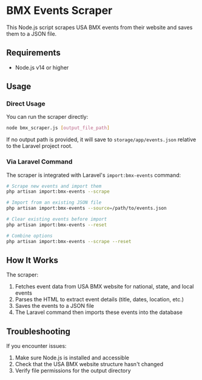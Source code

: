 # BMX Events Scraper

This Node.js script scrapes USA BMX events from their website and saves them to a JSON file.

## Requirements

- Node.js v14 or higher

## Usage

### Direct Usage

You can run the scraper directly:

```bash
node bmx_scraper.js [output_file_path]
```

If no output path is provided, it will save to `storage/app/events.json` relative to the Laravel project root.

### Via Laravel Command

The scraper is integrated with Laravel's `import:bmx-events` command:

```bash
# Scrape new events and import them
php artisan import:bmx-events --scrape

# Import from an existing JSON file
php artisan import:bmx-events --source=/path/to/events.json

# Clear existing events before import
php artisan import:bmx-events --reset

# Combine options
php artisan import:bmx-events --scrape --reset
```

## How It Works

The scraper:

1. Fetches event data from USA BMX website for national, state, and local events
2. Parses the HTML to extract event details (title, dates, location, etc.)
3. Saves the events to a JSON file
4. The Laravel command then imports these events into the database

## Troubleshooting

If you encounter issues:

1. Make sure Node.js is installed and accessible
2. Check that the USA BMX website structure hasn't changed
3. Verify file permissions for the output directory 